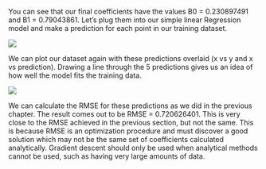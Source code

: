 You can see that our final coefficients have the values B0 = 0.230897491 and B1 = 0.79043861.
Let’s plug them into our simple linear Regression model and make a prediction for each point
in our training dataset.

![](https://github.com/fenago/katacoda-scenarios/raw/master/master-machine-learning-algorithms/master-machine-learning-algorithms-03/steps/9/1.JPG)

We can plot our dataset again with these predictions overlaid (x vs y and x vs prediction).
Drawing a line through the 5 predictions gives us an idea of how well the model fits the training
data.

![](https://github.com/fenago/katacoda-scenarios/raw/master/master-machine-learning-algorithms/master-machine-learning-algorithms-03/steps/9/2.JPG)


We can calculate the RMSE for these predictions as we did in the previous chapter. The
result comes out to be RMSE = 0.720626401. This is very close to the RMSE achieved in
the previous section, but not the same. This is because RMSE is an optimization procedure
and must discover a good solution which may not be the same set of coefficients calculated
analytically. Gradient descent should only be used when analytical methods cannot be used,
such as having very large amounts of data.